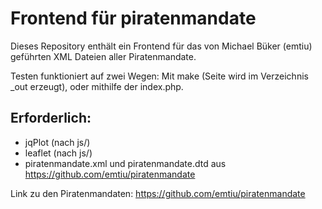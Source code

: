 Frontend für piratenmandate
===========================
Dieses Repository enthält ein Frontend für das von Michael Büker (emtiu) geführten XML Dateien aller Piratenmandate.

Testen funktioniert auf zwei Wegen: Mit make (Seite wird im Verzeichnis _out erzeugt), oder mithilfe der index.php.

Erforderlich:
-------------
- jqPlot (nach js/)
- leaflet (nach js/)
- piratenmandate.xml und piratenmandate.dtd aus https://github.com/emtiu/piratenmandate

Link zu den Piratenmandaten: https://github.com/emtiu/piratenmandate
